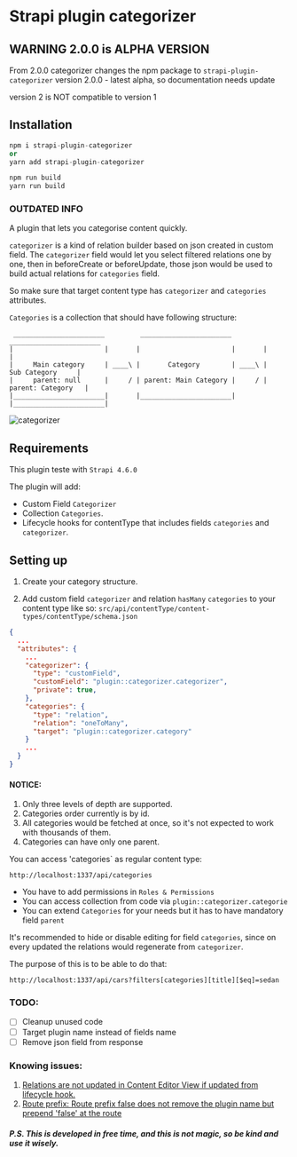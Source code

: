 # Strapi plugin categorizer

## WARNING 2.0.0 is ALPHA VERSION

From 2.0.0 categorizer changes the npm package to `strapi-plugin-categorizer`
version 2.0.0 - latest alpha, so documentation needs update

version 2 is NOT compatible to version 1

## Installation

```py
npm i strapi-plugin-categorizer
or
yarn add strapi-plugin-categorizer
```

```py
npm run build
yarn run build
```

### OUTDATED INFO

A plugin that lets you categorise content quickly.

`categorizer` is a kind of relation builder based on json created in custom field.
The `categorizer` field would let you select filtered relations one by one, then in beforeCreate or beforeUpdate, those json would be used to build actual relations for `categories` field.

So make sure that target content type has `categorizer` and `categories` attributes.

`Categories` is a collection that should have following structure:

```
 _______________________         _______________________         _______________________
|                       |       |                       |       |                       |
|     Main category     | ____\ |       Category        | ____\ |      Sub Category     |
|     parent: null      |     / | parent: Main Category |     / |    parent: Category   |
|_______________________|       |_______________________|       |_______________________|

```

![categorizer](https://user-images.githubusercontent.com/1254168/215042671-6a87ac80-7f52-41a0-8aeb-3312b644a096.gif)

## Requirements

This plugin teste with `Strapi 4.6.0`

The plugin will add:

- Custom Field `Categorizer`
- Collection `Categories`.
- Lifecycle hooks for contentType that includes fields `categories` and `categorizer`.

## Setting up

1. Create your category structure.

2. Add custom field `categorizer` and relation `hasMany` `categories` to your content type like so:
   `src/api/contentType/content-types/contentType/schema.json`

```json
{
  ...
  "attributes": {
    ...
    "categorizer": {
      "type": "customField",
      "customField": "plugin::categorizer.categorizer",
      "private": true,
    },
    "categories": {
      "type": "relation",
      "relation": "oneToMany",
      "target": "plugin::categorizer.category"
    }
    ...
  }
}
```

#### NOTICE:

1. Only three levels of depth are supported.
2. Categories order currently is by id.
3. All categories would be fetched at once, so it's not expected to work with thousands of them.
4. Categories can have only one parent.

You can access 'categories` as regular content type:

```
http://localhost:1337/api/categories
```

- You have to add permissions in `Roles & Permissions`
- You can access collection from code via `plugin::categorizer.categorie`
- You can extend `Categories` for your needs but it has to have mandatory field `parent`

It's recommended to hide or disable editing for field `categories`, since on every updated the relations would regenerate from `categorizer`.

The purpose of this is to be able to do that:

```
http://localhost:1337/api/cars?filters[categories][title][$eq]=sedan
```

### TODO:

- [ ] Cleanup unused code
- [ ] Target plugin name instead of fields name
- [ ] Remove json field from response

### Knowing issues:

1. [Relations are not updated in Content Editor View if updated from lifecycle hook.](https://github.com/strapi/strapi/issues/15571)
2. [Route prefix: Route prefix false does not remove the plugin name but prepend 'false' at the route](https://github.com/strapi/strapi/issues/9232)

##### P.S. This is developed in free time, and this is not magic, so be kind and use it wisely.
